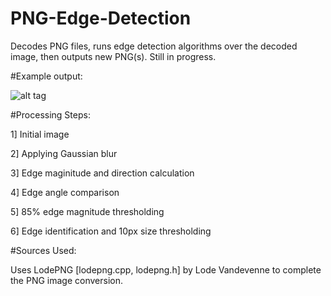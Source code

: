 # PNG-Edge-Detection
Decodes PNG files, runs edge detection algorithms over the decoded image, then outputs new PNG(s). Still in progress.

#Example output:




![alt tag](https://github.com/sjsimps/PNG-Edge-Detection/blob/master/output_flow.png)

#Processing Steps:

  1] Initial image
  
  2] Applying Gaussian blur
  
  3] Edge maginitude and direction calculation
  
  4] Edge angle comparison
  
  5] 85% edge magnitude thresholding
  
  6] Edge identification and 10px size thresholding

#Sources Used:

Uses LodePNG [lodepng.cpp, lodepng.h] by Lode Vandevenne to complete the PNG image conversion.

